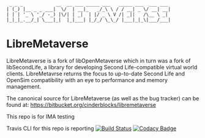 ```
 _ _ _            __  __ ___ _____ ___   _____ ___  ___ ___ 
| (_) |__ _ _ ___|  \/  | __|_   _/_\ \ / / __| _ \/ __| __|
| | | '_ \ '_/ -_) |\/| | _|  | |/ _ \ V /| _||   /\__ \ _| 
|_|_|_.__/_| \___|_|  |_|___| |_/_/ \_\_/ |___|_|_\|___/___|
```
LibreMetaverse
===============================================================================
LibreMetaverse is a fork of libOpenMetaverse which in turn was a fork of
libSecondLife, a library for developing Second Life-compatible virtual world
clients. LibreMetavrse returns the focus to up-to-date Second Life and OpenSim
compatibility with an eye to performance and memory management.

The canonical source for LibreMetaverse (as well as the bug tracker) can be
found at:
https://bitbucket.org/cinderblocks/libremetaverse

This repo is  for IMA testing

Travis CLI for this repo is reporting 
[![Build Status](https://travis-ci.org/IMA-DZ/LMV.svg?branch=master)](https://travis-ci.org/IMA-DZ/LMV)
[![Codacy Badge](https://api.codacy.com/project/badge/Grade/d4311e24b18a4f92b08fb76f033d91c7)](https://www.codacy.com/app/InfiniteMetaverseAlliance_Codacity/LMV?utm_source=github.com&amp;utm_medium=referral&amp;utm_content=IMA-DZ/LMV&amp;utm_campaign=Badge_Grade)
